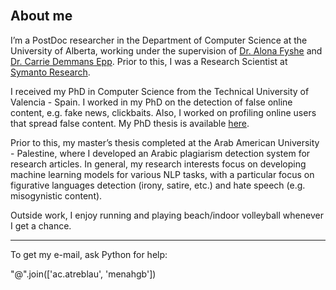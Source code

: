 <br><br><br>
## About me

I’m a PostDoc researcher in the Department of Computer Science at the University of Alberta, working under the supervision of [Dr. Alona Fyshe](http://webdocs.cs.ualberta.ca/~alona/) and [Dr. Carrie Demmans Epp](http://www.cdemmansepp.com/). Prior to this, I was a Research Scientist at [Symanto Research](https://www.symanto.com/).
<br>

I received my PhD in Computer Science from the Technical University of Valencia - Spain. I worked in my PhD on the detection of false online content, e.g. fake news, clickbaits. Also, I worked on profiling online users that spread false content. My PhD thesis is available [here](https://riunet.upv.es/bitstream/handle/10251/158570/Ghanem%20-%20On%20the%20detection%20of%20false%20information%3A%20from%20rumors%20to%20fake%20news.pdf?sequence=4). 

Prior to this, my master’s thesis completed at the Arab American University - Palestine, where I developed an Arabic plagiarism detection system for research articles. In general, my research interests focus on developing machine learning models for various NLP tasks, with a particular focus on figurative languages detection (irony, satire, etc.) and hate speech (e.g. misogynistic content).


Outside work, I enjoy running and playing beach/indoor volleyball whenever I get a chance.

---

To get my e-mail, ask Python for help:

"@".join(['ac.atreblau', 'menahgb'])

<br>


